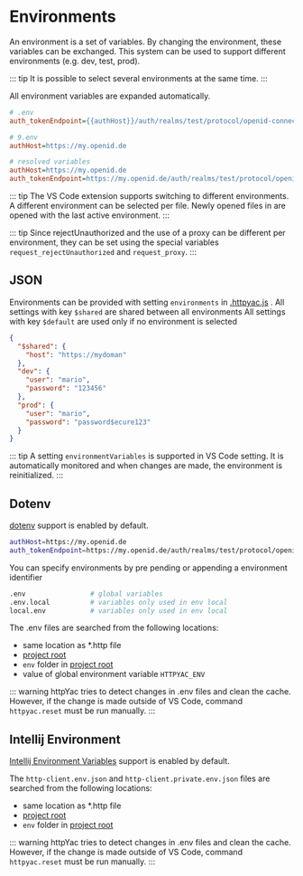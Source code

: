 # Environments

An environment is a set of variables. By changing the environment, these variables can be exchanged. This system can be used to support different environments (e.g. dev, test, prod).

::: tip
It is possible to select several environments at the same time.
:::

All environment variables are expanded automatically.


```ini
# .env
auth_tokenEndpoint={{authHost}}/auth/realms/test/protocol/openid-connect/token

# 9.env
authHost=https://my.openid.de

# resolved variables
authHost=https://my.openid.de
auth_tokenEndpoint=https://my.openid.de/auth/realms/test/protocol/openid-connect/token
```


::: tip
The VS Code extension supports switching to different environments. A different environment can be selected per file. Newly opened files in are opened with the last active environment.
:::


::: tip
Since rejectUnauthorized and the use of a proxy can be different per environment, they can be set using the special variables `request_rejectUnauthorized` and `request_proxy`.
:::

## JSON
Environments can be provided with setting `environments` in [.httpyac.js](/config/) . All settings with key `$shared` are shared between all environments All settings with key `$default` are used only if no environment is selected

```json
{
  "$shared": {
    "host": "https://mydoman"
  },
  "dev": {
    "user": "mario",
    "password": "123456"
  },
  "prod": {
    "user": "mario",
    "password": "password$ecure123"
  }
}
```
::: tip
A setting `environmentVariables` is supported in VS Code setting. It is automatically monitored and when changes are made, the environment is reinitialized.
:::

## Dotenv
[dotenv](https://www.npmjs.com/package/dotenv) support is enabled by default.

```sh
authHost=https://my.openid.de
auth_tokenEndpoint=https://my.openid.de/auth/realms/test/protocol/openid-connect/token
```

You can specify environments by pre pending or appending a environment identifier

```sh
.env                # global variables
.env.local          # variables only used in env local
local.env           # variables only used in env local
```

The .env files are searched from the following locations:
* same location as *.http file
* [project root](/config/#project-root)
* `env` folder in [project root](/config/#project-root)
* value of global environment variable `HTTPYAC_ENV`

::: warning
httpYac tries to detect changes in .env files and clean the cache. However, if the change is made outside of VS Code, command `httpyac.reset` must be run manually.
:::


## Intellij Environment
[Intellij Environment Variables](https://www.jetbrains.com/help/idea/exploring-http-syntax.html#environment-variables) support is enabled by default.

The `http-client.env.json` and `http-client.private.env.json` files are searched from the following locations:
* same location as *.http file
* [project root](/config/#project-root)
* `env` folder in [project root](/config/#project-root)

::: warning
httpYac tries to detect changes in .env files and clean the cache. However, if the change is made outside of VS Code, command `httpyac.reset` must be run manually.
:::

